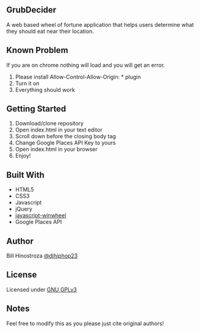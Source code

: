 ## GrubDecider
A web based wheel of fortune application that helps users determine what they should eat near their location.

## Known Problem
If you are on chrome nothing will load and you will get an error.
1. Please install Allow-Control-Allow-Origin: * plugin
2. Turn it on
3. Everything should work

## Getting Started
1. Download/clone repository
2. Open index.html in your text editor
3. Scroll down before the closing body tag
4. Change Google Places API Key to yours
5. Open index.html in your browser
6. Enjoy!

## Built With
* HTML5
* CSS3
* Javascript
* jQuery
* [javascript-winwheel](https://github.com/zarocknz/javascript-winwheel)
* Google Places API

## Author
Bill Hinostroza [@djhiphop23](https://twitter.com/djhiphop23)

## License
Licensed under [GNU GPLv3](https://github.com/billh93/grubdecider/blob/master/README.md)

## Notes
Feel free to modify this as you please just cite original authors!
